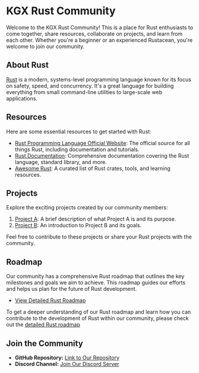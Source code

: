 # KGX Rust Community

Welcome to the KGX Rust Community! This is a place for Rust enthusiasts to come together, share resources, collaborate on projects, and learn from each other. Whether you're a beginner or an experienced Rustacean, you're welcome to join our community.

## About Rust

[Rust](https://www.rust-lang.org/) is a modern, systems-level programming language known for its focus on safety, speed, and concurrency. It's a great language for building everything from small command-line utilities to large-scale web applications.

## Resources

Here are some essential resources to get started with Rust:

- [Rust Programming Language Official Website](https://www.rust-lang.org/): The official source for all things Rust, including documentation and tutorials.
- [Rust Documentation](https://doc.rust-lang.org/): Comprehensive documentation covering the Rust language, standard library, and more.
- [Awesome Rust](https://github.com/rust-unofficial/awesome-rust): A curated list of Rust crates, tools, and learning resources.

## Projects

Explore the exciting projects created by our community members:

1. [Project A](link-to-repo): A brief description of what Project A is and its purpose.
2. [Project B](link-to-repo): An introduction to Project B and its goals.

Feel free to contribute to these projects or share your Rust projects with the community.

## Roadmap

Our community has a comprehensive Rust roadmap that outlines the key milestones and goals we aim to achieve. This roadmap guides our efforts and helps us plan for the future of Rust development.

- [View Detailed Rust Roadmap](Rust-2-Months-Roadmap/KGX-Rust-Community-2-Months-Roadmap.pdf)

To get a deeper understanding of our Rust roadmap and learn how you can contribute to the development of Rust within our community, please check out the [detailed Rust roadmap](Rust-2-Months-Roadmap/KGX-Rust-Community-2-Months-Roadmap.pdf)

## Join the Community

- **GitHub Repository:** [Link to Our Repository](link-to-repo)
- **Discord Channel:** [Join Our Discord Server](link-to-discord)

